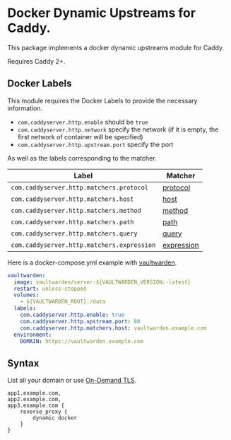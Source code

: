# Docker Dynamic Upstreams for Caddy.

This package implements a docker dynamic upstreams module for Caddy.

Requires Caddy 2+.

## Docker Labels

This module requires the Docker Labels to provide the necessary information.

- `com.caddyserver.http.enable` should be `true`
- `com.caddyserver.http.network` specify the network (if it is empty, the first network of container will be specified)
- `com.caddyserver.http.upstream.port` specify the port

As well as the labels corresponding to the matcher.

| Label                                      | Matcher                                                                  |
|--------------------------------------------|--------------------------------------------------------------------------|
| `com.caddyserver.http.matchers.protocol`   | [protocol](https://caddyserver.com/docs/caddyfile/matchers#protocol)     |
| `com.caddyserver.http.matchers.host`       | [host](https://caddyserver.com/docs/caddyfile/matchers#host)             |
| `com.caddyserver.http.matchers.method`     | [method](https://caddyserver.com/docs/caddyfile/matchers#method)         |
| `com.caddyserver.http.matchers.path`       | [path](https://caddyserver.com/docs/caddyfile/matchers#path)             |
| `com.caddyserver.http.matchers.query`      | [query](https://caddyserver.com/docs/caddyfile/matchers#query)           |
| `com.caddyserver.http.matchers.expression` | [expression](https://caddyserver.com/docs/caddyfile/matchers#expression) |

Here is a docker-compose.yml example with [vaultwarden](https://github.com/dani-garcia/vaultwarden).

```yaml
vaultwarden:
  image: vaultwarden/server:${VAULTWARDEN_VERSION:-latest}
  restart: unless-stopped
  volumes:
    - ${VAULTWARDEN_ROOT}:/data
  labels:
    com.caddyserver.http.enable: true
    com.caddyserver.http.upstream.port: 80
    com.caddyserver.http.matchers.host: vaultwarden.example.com
  environment:
    DOMAIN: https://vaultwarden.example.com
```

## Syntax

List all your domain or use [On-Demand TLS](https://caddyserver.com/docs/automatic-https#on-demand-tls).

```
app1.example.com,
app2.example.com,
app3.example.com {
    reverse_proxy {
        dynamic docker
    }
}
```

